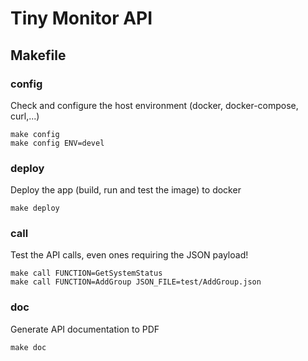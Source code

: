 # Tiny Monitor API

## Makefile

### config

Check and configure the host environment (docker, docker-compose, curl,...)
```
make config
make config ENV=devel
```

### deploy

Deploy the app (build, run and test the image) to docker
```
make deploy
```

### call

Test the API calls, even ones requiring the JSON payload!
```
make call FUNCTION=GetSystemStatus
make call FUNCTION=AddGroup JSON_FILE=test/AddGroup.json
```

### doc

Generate API documentation to PDF
```
make doc
```
